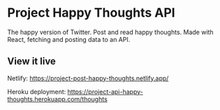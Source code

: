 # Project Happy Thoughts API

The happy version of Twitter. Post and read happy thoughts. Made with React, fetching and posting data to an API.

## View it live

Netlify: https://project-post-happy-thoughts.netlify.app/

Heroku deployment: https://project-api-happy-thoughts.herokuapp.com/thoughts


